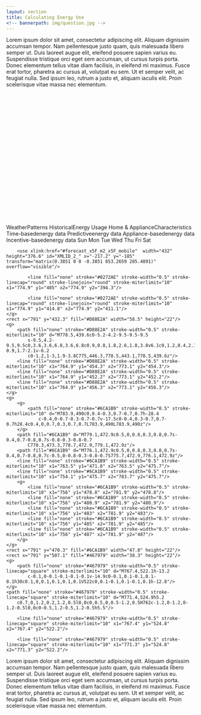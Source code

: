 ```yaml
---
layout: section
title: Calculating Energy Use
<!-- bannerpath: img/question.jpg -->
---
```


<p>Lorem ipsum dolor sit amet, consectetur adipiscing elit. Aliquam dignissim accumsan tempor. Nam pellentesque justo quam, quis malesuada libero semper ut. Duis laoreet augue elit, eleifend posuere sapien varius eu. Suspendisse tristique orci eget sem accumsan, ut cursus turpis porta. Donec elementum tellus vitae diam facilisis, in eleifend mi maximus. Fusce erat tortor, pharetra ac cursus at, volutpat eu sem. Ut et semper velit, ac feugiat nulla. Sed ipsum leo, rutrum a justo et, aliquam iaculis elit. Proin scelerisque vitae massa nec elementum.</p>

<div class="calcFlowChart">

<svg version="1.1" xmlns="http://www.w3.org/2000/svg" xmlns:xlink="http://www.w3.org/1999/xlink" x="0px" y="0px"
	 viewBox="0 0 1200 800" enable-background="new 0 0 1200 800" xml:space="preserve">
	<symbol  id="billsofar" viewBox="-66 -55.4 134 90.8">
		<path fill="#FFFFFF" stroke="#658C3D" stroke-width="2" stroke-linecap="round" stroke-linejoin="round" stroke-miterlimit="10" d="M48,34.4h-92c-11,0-21-8-21-19v-39c0-11,10-21,21-21h35.3l10.5-9.8l10.5,9.8H48c11,0,19,10,19,21v39C67,26.4,59,34.4,48,34.4z"/>
	</symbol>
	<symbol  id="forecast_x5F_m2_x5F_mobile" viewBox="-217.2 -185 432 376.6">
		<g id="forecast_6_1_">
			<polygon fill="#FFFFFF" points="214.8,-185 -217.2,-185 -217.2,191.6 214.8,191.6 		"/>
			<g>
				<polygon fill="#656D71" points="139,119.3 86,119.3 86,172.3 139,172.3 			"/>
			</g>
			<g>
				<polygon fill="#656D71" points="196.7,119.3 143.7,119.3 143.7,172.3 196.7,172.3 			"/>
			</g>
			<g>
				<polygon fill="#656D71" points="-148.4,61.7 -201.4,61.7 -201.4,114.7 -148.4,114.7 			"/>
			</g>
			<g>
				<polygon fill="#656D71" points="-90.9,61.7 -143.9,61.7 -143.9,114.7 -90.9,114.7 			"/>
			</g>
			<g>
				<polygon fill="#656D71" points="-33.5,61.7 -86.5,61.7 -86.5,114.7 -33.5,114.7 			"/>
			</g>
			<g>
				<polygon fill="#656D71" points="24,61.7 -29,61.7 -29,114.7 24,114.7 			"/>
			</g>
			<g>
				<polygon fill="#656D71" points="81.5,61.7 28.5,61.7 28.5,114.7 81.5,114.7 			"/>
			</g>
			<g>
				<polygon fill="#656D71" points="139,61.7 86,61.7 86,114.7 139,114.7 			"/>
			</g>
			<g>
				<polygon fill="#656D71" points="196.7,61.7 143.7,61.7 143.7,114.7 196.7,114.7 			"/>
			</g>
			<g>
				<g>
					<path fill="#656D71" d="M138,56.2v-51H87v51H138 M139,57.2H86v-53h53V57.2L139,57.2z"/>
				</g>
			</g>
			<g>
				<g>
					<path fill="#656D71" d="M195.7,56.2v-51h-51v51H195.7 M196.7,57.2h-53v-53h53V57.2L196.7,57.2z"/>
				</g>
			</g>
			<g>
				<polygon fill="#656D71" points="-148.4,4.2 -201.4,4.2 -201.4,57.2 -148.4,57.2 			"/>
			</g>
			<g>
				<polygon fill="#658C3D" points="-90.9,4.2 -143.9,4.2 -143.9,57.2 -90.9,57.2 			"/>
			</g>
			<g>
				<g>
					<path fill="#656D71" d="M-34.5,56.2v-51h-51v51H-34.5 M-33.5,57.2h-53v-53h53V57.2L-33.5,57.2z"/>
				</g>
			</g>
			<g>
				<g>
					<path fill="#656D71" d="M23,56.2v-51h-51v51H23 M24,57.2h-53v-53h53V57.2L24,57.2z"/>
				</g>
			</g>
			<g>
				<g>
					<path fill="#656D71" d="M80.5,56.2v-51h-51v51H80.5 M81.5,57.2h-53v-53h53V57.2L81.5,57.2z"/>
				</g>
			</g>
			<g>
				<g>
					<path fill="#656D71" d="M-149.4-1.3v-51h-51v51H-149.4 M-148.4-0.3h-53v-53h53V-0.3L-148.4-0.3z"/>
				</g>
			</g>
			<g>
				<polygon fill="#D88E2A" points="-148.4,-168.1 -201.4,-168.1 -201.4,-115.1 -148.4,-115.1 			"/>
			</g>
			<g>
				<g>
					<path fill="#656D71" d="M-91.9-1.3v-51h-51v51H-91.9 M-90.9-0.3h-53v-53h53V-0.3L-90.9-0.3z"/>
				</g>
			</g>
			<g>
				<g>
					<path fill="#656D71" d="M-34.5-1.3v-51h-51v51H-34.5 M-33.5-0.3h-53v-53h53V-0.3L-33.5-0.3z"/>
				</g>
			</g>
			<g>
				<g>
					<path fill="#656D71" d="M-91.9-58.5v-51h-51v51H-91.9 M-90.9-57.5h-53v-53h53V-57.5L-90.9-57.5z"/>
				</g>
			</g>
			<g>
				<g>
					<path fill="#656D71" d="M-149.4-58.5v-51h-51v51H-149.4 M-148.4-57.5h-53v-53h53V-57.5L-148.4-57.5z"/>
				</g>
			</g>
			<g>
				<g>
					<path fill="#656D71" d="M-34.5-58.5v-51h-51v51H-34.5 M-33.5-57.5h-53v-53h53V-57.5L-33.5-57.5z"/>
				</g>
			</g>
			<g>
				<g>
					<path fill="#656D71" d="M80.5-1.3v-51h-51v51H80.5 M81.5-0.3h-53v-53h53V-0.3L81.5-0.3z"/>
				</g>
			</g>
			<g>
				<g>
					<path fill="#656D71" d="M138-1.3v-51H87v51H138 M139-0.3H86v-53h53V-0.3L139-0.3z"/>
				</g>
			</g>
			<g>
				<g>
					<path fill="#656D71" d="M195.5-1.3v-51h-51v51H195.5 M196.5-0.3h-53v-53h53V-0.3L196.5-0.3z"/>
				</g>
			</g>
			<g>
				<g>
					<path fill="#656D71" d="M23-1.3v-51h-51v51H23 M24-0.3h-53v-53h53V-0.3L24-0.3z"/>
				</g>
			</g>
			<g>
				<g>
					<path fill="#656D71" d="M80.5-58.5v-51h-51v51H80.5 M81.5-57.5h-53v-53h53V-57.5L81.5-57.5z"/>
				</g>
			</g>
			<g>
				<g>
					<path fill="#656D71" d="M138-58.5v-51H87v51H138 M139-57.5H86v-53h53V-57.5L139-57.5z"/>
				</g>
			</g>
			<g>
				<g>
					<path fill="#656D71" d="M195.5-58.5v-51h-51v51H195.5 M196.5-57.5h-53v-53h53V-57.5L196.5-57.5z"/>
				</g>
			</g>
			<g>
				<g>
					<path fill="#656D71" d="M23-58.5v-51h-51v51H23 M24-57.5h-53v-53h53V-57.5L24-57.5z"/>
				</g>
			</g>
			<use xlink:href="#billsofar"  width="134" height="90.8" id="XMLID_4_" x="-66" y="-55.4" transform="matrix(1 0 0 1 -119.6235 116.3237)" overflow="visible"/>
			<g>
				<polygon fill="none" points="-34.9,73.8 -203.2,73.8 -203.2,129.7 -34.9,129.7 			"/>
				<text transform="matrix(1.0185 0 0 -1 -168.9463 101.3472)" fill="#658C3D" font-family="'AvenirNextLTPro-Regular'" font-size="40">Spent</text>
			</g>
		</g>
	</symbol>

<g id="Layer_1">
	<text transform="matrix(1 0 0 1 145.6982 83.4203)"><tspan x="0" y="0" font-family="'OpenSans-Bold'" font-size="20">Weather</tspan><tspan x="0" y="24" font-family="'OpenSans-Bold'" font-size="20">Patterns</tspan></text>
	<text transform="matrix(1 0 0 1 135.5907 340.0329)"><tspan x="0" y="0" font-family="'OpenSans-Bold'" font-size="20">Historical</tspan><tspan x="-37.3" y="24" font-family="'OpenSans-Bold'" font-size="20">Energy Usage</tspan></text>
	<text transform="matrix(1 0 0 1 48.4816 580.4973)"><tspan x="0" y="0" font-family="'OpenSans-Bold'" font-size="20">Home &amp; Appliance</tspan><tspan x="33.1" y="24" font-family="'OpenSans-Bold'" font-size="20">Characteristics</tspan></text>
	<text transform="matrix(1 0 0 1 956.8547 76.4423)"><tspan x="0" y="0" font-family="'OpenSans-Bold'" font-size="20">Time-based</tspan><tspan x="0" y="24" font-family="'OpenSans-Bold'" font-size="20">energy data</tspan></text>
	<text transform="matrix(1 0 0 1 956.8549 229.3635)"><tspan x="0" y="0" font-family="'OpenSans-Bold'" font-size="20">Predictive</tspan><tspan x="0" y="24" font-family="'OpenSans-Bold'" font-size="20">energy data</tspan></text>
	<text transform="matrix(1 0 0 1 956.8548 408.6348)"><tspan x="0" y="0" font-family="'OpenSans-Bold'" font-size="20">Appliance-based</tspan><tspan x="0" y="24" font-family="'OpenSans-Bold'" font-size="20">energy data</tspan></text>
	<text transform="matrix(1 0 0 1 956.8545 615.3054)"><tspan x="0" y="0" font-family="'OpenSans-Bold'" font-size="20">Incentive-based</tspan><tspan x="0" y="24" font-family="'OpenSans-Bold'" font-size="20">energy data</tspan></text>
</g>

<g id="weatherToTime">
	<path fill="none" stroke="#000000" stroke-width="2" stroke-miterlimit="10" d="M355,90.9h101c61,0,63,45.4,125,45.4h128"/>
</g>
<g id="weatherToPredictive">
	<path fill="none" stroke="#000000" stroke-width="2" stroke-miterlimit="10" d="M354.5,102h101c61,0,63,169.8,125,169.8h128"/>
</g>
<g id="weatherToAppliance">
	<path fill="none" stroke="#000000" stroke-width="2" stroke-miterlimit="10" d="M355.3,115h101c61,0,63,347.4,125,347.4h128"/>
</g>
<g id="historyToTime">
	<path fill="none" stroke="#000000" stroke-width="2" stroke-miterlimit="10" d="M355.3,344.5h101c61,0,63-198.1,125-198.1h128"/>
</g>
<g id="historyToPredictive">
	<path fill="none" stroke="#000000" stroke-width="2" stroke-miterlimit="10" d="M355,357h101c61,0,63-73.7,125-73.7h128"/>
</g>
<g id="historyToAppliance">
	<path fill="none" stroke="#000000" stroke-width="2" stroke-miterlimit="10" d="M354.1,367.1h101c61,0,63,83.2,125,83.2h128"/>
</g>
<g id="historyToProgram">
	<path fill="none" stroke="#000000" stroke-width="2" stroke-miterlimit="10" d="M355,378.1h101c61,0,63,281.5,125,281.5h128"/>
</g>
<g id="houseToPredictive">
	<path fill="none" stroke="#000000" stroke-width="2" stroke-miterlimit="10" d="M354.7,601.9h101c82.7,0,28.7-304.8,125-304.8h128"
		/>
</g>
<g id="houseToAppliance">
	<path fill="none" stroke="#000000" stroke-width="2" stroke-miterlimit="10" d="M355,614.6h101c61,0,63-139.6,125-139.6h128"/>
</g>
<g id="houseToProgrm">
	<path fill="none" stroke="#000000" stroke-width="2" stroke-miterlimit="10" d="M354.3,626.9h101c61,0,63,45.4,125,45.4h128"/>
</g>
<g id="weather">
	<g id="XMLID_1_">
		<g>
			<path fill="#D1D3D4" d="M336.4,100.6c8.2,0,14.9,5.8,14.9,13.1c0,7.2-6.7,13.1-14.9,13.1h-57.5v-0.1c-6.1-0.6-10.9-5.1-10.9-10.6
				c0-2.8,1.2-5.3,3.2-7.2c1.5-1.5,3.5-2.6,5.8-3.1l0.1,0c0.7-3.9,4.1-6.9,8.2-6.9c1.2,0,2.6,0.4,3.6,0.8c1-6,6.1-10.5,12.4-10.5
				c2.3,0,4.5,0.6,6.4,1.8l0,0c1.5-2.6,3.7-4.7,6.4-6c2-1,4.2-1.5,6.6-1.5c8.3,0,15,6.7,15,15c0,0.6,0,1.3-0.1,1.9l0,0.3
				C335.9,100.6,336.2,100.6,336.4,100.6z"/>
			<path fill="#BCBEC0" d="M314.2,84.9L314.2,84.9c-2.7,1.3-4.9,3.4-6.4,6l0,0c-1.9-1.1-4.1-1.8-6.4-1.8c-6.2,0-11.4,4.6-12.4,10.5
				c-1-0.4-2.5-0.8-3.6-0.8c-4.1,0-7.5,3-8.2,6.9l-0.1,0c-2.3,0.5-4.3,1.6-5.8,3.1c-2-3.6-3.2-7.7-3.2-12.1
				c0-13.6,11-24.6,24.6-24.6C301.9,72.1,310,77.3,314.2,84.9z"/>
		</g>
		<g>
		</g>
	</g>
</g>
<g id="history">
	<path fill="#D1D2D3" stroke="#6B6A64" stroke-width="6.621" stroke-miterlimit="10" d="M340.8,362.7
			c-0.2,23.4-19.3,42.3-42.8,42.1c-23.4-0.2-42.3-19.3-42.1-42.8c0.2-23.4,19.3-42.3,42.8-42.1C322.2,320.1,341,339.3,340.8,362.7z"
			/>
		<circle fill="#D1D2D3" stroke="#808184" stroke-width="1.1035" stroke-miterlimit="10" cx="267.9" cy="362.1" r="6.1"/>
		<circle fill="#D1D2D3" stroke="#808184" stroke-width="1.1035" stroke-miterlimit="10" cx="283.3" cy="362.2" r="6.1"/>
		<circle fill="#D1D2D3" stroke="#808184" stroke-width="1.1035" stroke-miterlimit="10" cx="298.6" cy="362.4" r="6.1"/>
		<path fill="#D1D2D3" stroke="#808184" stroke-width="1.1035" stroke-miterlimit="10" d="M319.9,362.5c0,3.4-2.8,6.1-6.1,6
			c-3.4,0-6.1-2.8-6-6.1c0-3.4,2.8-6.1,6.1-6C317.2,356.4,320,359.2,319.9,362.5z"/>
		<circle fill="#D1D2D3" stroke="#808184" stroke-width="1.1035" stroke-miterlimit="10" cx="328.9" cy="362.6" r="6.1"/>
		<line fill="none" stroke="#6B6A64" stroke-width="2.207" stroke-miterlimit="10" x1="258.4" y1="376.7" x2="338.3" y2="377.3"/>
		<line fill="none" x1="267.9" y1="362.1" x2="264.1" y2="357.4"/>
		<g>
			<g id="XMLID_12_">
				<g>
					<polygon fill="#808184" points="264.2,357.6 268.4,361.9 267.5,362.6 264,357.7 					"/>
				</g>
				<g>
				</g>
			</g>
			<circle fill="#808184" cx="268.2" cy="362.4" r="0.6"/>
		</g>
		<g>
			<g id="XMLID_11_">
				<g>
					<polygon fill="#808184" points="289.1,363.8 283.2,362.9 283.5,361.8 289.2,363.5 					"/>
				</g>
				<g>
				</g>
			</g>
			<circle fill="#808184" cx="283" cy="362.3" r="0.6"/>
		</g>
		<g>
			<g id="XMLID_10_">
				<g>
					<polygon fill="#808184" points="302.5,357.8 298.8,362.6 298,361.8 302.3,357.6 					"/>
				</g>
				<g>
				</g>
			</g>
			<circle fill="#808184" cx="298.3" cy="362.4" r="0.6"/>
		</g>
		<g>
			<g id="XMLID_9_">
				<g>
					<polygon fill="#808184" points="310.3,367.3 313.4,362.1 314.3,362.8 310.5,367.5 					"/>
				</g>
				<g>
				</g>
			</g>
			<circle fill="#808184" cx="314" cy="362.2" r="0.6"/>
		</g>
		<g>
			<g id="XMLID_8_">
				<g>
					<polygon fill="#808184" points="323,362.5 329,362.1 329,363.2 323,362.7 					"/>
				</g>
				<g>
				</g>
			</g>
			<path fill="#808184" d="M329.7,362.1c0.3,0.2,0.3,0.6,0.1,0.9c-0.2,0.3-0.6,0.3-0.9,0.1c-0.3-0.2-0.3-0.6-0.1-0.9
				C329,361.9,329.4,361.9,329.7,362.1z"/>
		</g>
	</g>
</g>
<g id="house">
	<polyline fill="#808285" points="308,561 348.9,581.8 348.9,642.7 267.1,642.7 267.1,581.8 308,561 	"/>
	<rect x="301.9" y="617.6" fill="none" stroke="#FFFFFF" stroke-miterlimit="10" width="12.1" height="25.1"/>
	<rect x="280.1" y="586.9" fill="none" stroke="#FFFFFF" stroke-miterlimit="10" width="20.9" height="19.5"/>
	<rect x="315.1" y="586.9" fill="none" stroke="#FFFFFF" stroke-miterlimit="10" width="20.9" height="19.5"/>
	<line fill="none" stroke="#FFFFFF" stroke-width="2" stroke-miterlimit="10" x1="271.2" y1="642.7" x2="271.2" y2="626.8"/>
	<line fill="none" stroke="#FFFFFF" stroke-width="2" stroke-miterlimit="10" x1="276" y1="642.7" x2="276" y2="626.8"/>
	<line fill="none" stroke="#FFFFFF" stroke-width="2" stroke-miterlimit="10" x1="281" y1="642.7" x2="281" y2="626.8"/>
	<line fill="none" stroke="#FFFFFF" stroke-width="2" stroke-miterlimit="10" x1="285.9" y1="642.7" x2="285.9" y2="626.8"/>
	<line fill="none" stroke="#FFFFFF" stroke-width="2" stroke-miterlimit="10" x1="291.3" y1="642.7" x2="291.3" y2="626.8"/>
	<line fill="none" stroke="#FFFFFF" stroke-width="2" stroke-miterlimit="10" x1="296.7" y1="642.7" x2="296.7" y2="626.8"/>
	<line fill="none" stroke="#FFFFFF" stroke-width="2" stroke-miterlimit="10" x1="319.7" y1="642.8" x2="319.7" y2="626.9"/>
	<line fill="none" stroke="#FFFFFF" stroke-width="2" stroke-miterlimit="10" x1="324.5" y1="642.8" x2="324.5" y2="626.9"/>
	<line fill="none" stroke="#FFFFFF" stroke-width="2" stroke-miterlimit="10" x1="329.4" y1="642.8" x2="329.4" y2="626.9"/>
	<line fill="none" stroke="#FFFFFF" stroke-width="2" stroke-miterlimit="10" x1="334.4" y1="642.8" x2="334.4" y2="626.9"/>
	<line fill="none" stroke="#FFFFFF" stroke-width="2" stroke-miterlimit="10" x1="339.8" y1="642.8" x2="339.8" y2="626.9"/>
	<line fill="none" stroke="#FFFFFF" stroke-width="2" stroke-miterlimit="10" x1="345.2" y1="642.8" x2="345.2" y2="626.9"/>
</g>
<g id="time">
	<rect x="773.1" y="87.3" fill="#D1CDC7" width="18.5" height="52.4"/>
	<rect x="796.2" y="83.6" fill="#D1CDC7" width="18.5" height="56.1"/>
	<rect x="913.4" y="80.1" fill="#568B43" width="18.6" height="59.6"/>
	<g>
		<g>
			<line fill="none" stroke="#646E71" stroke-miterlimit="10" x1="768.7" y1="140.1" x2="937" y2="140.1"/>
			<g>
				<rect x="768.2" y="136.8" fill="#646E71" width="1" height="6.5"/>
			</g>
			<g>
				<rect x="936.5" y="136.8" fill="#646E71" width="1" height="6.5"/>
			</g>
		</g>
	</g>
	<text transform="matrix(1 0 0 1 775.7526 148.6464)" fill="#646E71" font-family="'OpenSans-Semibold'" font-size="7.2353">Sun</text>
	<text transform="matrix(1 0 0 1 797.6432 148.6464)" fill="#646E71" font-family="'OpenSans-Semibold'" font-size="7.2353">Mon</text>
	<rect x="819.4" y="90.7" fill="#D1CDC7" width="18.5" height="49"/>
	<text transform="matrix(1 0 0 1 822.2135 148.6464)" fill="#646E71" font-family="'OpenSans-Semibold'" font-size="7.2353">Tue</text>
	<rect x="842.9" y="84.8" fill="#D1CDC7" width="18.5" height="55"/>
	<text transform="matrix(1 0 0 1 844.3932 148.7656)" fill="#646E71" font-family="'OpenSans-Semibold'" font-size="7.2353">Wed</text>
	<rect x="866.2" y="79.1" fill="#D1CDC7" width="18.5" height="60.6"/>
	<text transform="matrix(1 0 0 1 868.8073 148.6464)" fill="#646E71" font-family="'OpenSans-Semibold'" font-size="7.2353">Thu</text>
	<rect x="889.6" y="88" fill="#D1CDC7" width="18.5" height="51.7"/>
	<text transform="matrix(1 0 0 1 894.3473 148.6464)" fill="#646E71" font-family="'OpenSans-Semibold'" font-size="7.2353">Fri</text>
	<text transform="matrix(1 0 0 1 916.8082 148.6454)" fill="#646E71" font-family="'OpenSans-Semibold'" font-size="7.2353">Sat</text>
</g>
<g id="predictive">
	
		<use xlink:href="#forecast_x5F_m2_x5F_mobile"  width="432" height="376.6" id="XMLID_2_" x="-217.2" y="-185" transform="matrix(0.3851 0 0 -0.3851 853.2659 285.4891)" overflow="visible"/>
</g>
<g id="appliance">
	<rect x="791.1" y="541.9" fill="#885A28" width="7.5" height="22"/>
	<path fill="none" stroke="#885A28" stroke-width="0.5" stroke-miterlimit="10" d="M775.7,567.4H764c-8.1,0-8.1,0-8.1-8.1v-11.7
		c0-8.1,0-8.1,8.1-8.1h11.7c8.1,0,8.1,0,8.1,8.1v11.7C783.8,567.4,783.8,567.4,775.7,567.4z"/>
	<circle fill="none" stroke="#885A28" stroke-width="0.5" stroke-miterlimit="10" cx="764.1" cy="547.2" r="4.4"/>
	<circle fill="none" stroke="#885A28" stroke-width="0.5" stroke-miterlimit="10" cx="764.1" cy="547.2" r="3.2"/>
	<circle fill="none" stroke="#885A28" stroke-width="0.5" stroke-miterlimit="10" cx="764.1" cy="547.2" r="2"/>
	<circle fill="#885A28" cx="764.1" cy="547.2" r="1.1"/>
	<circle fill="none" stroke="#885A28" stroke-width="0.5" stroke-miterlimit="10" cx="776" cy="547.2" r="4.4"/>
	<circle fill="none" stroke="#885A28" stroke-width="0.5" stroke-miterlimit="10" cx="776" cy="547.2" r="3.2"/>
	<circle fill="none" stroke="#885A28" stroke-width="0.5" stroke-miterlimit="10" cx="776" cy="547.2" r="2"/>
	<circle fill="#885A28" cx="776" cy="547.2" r="1.1"/>
	<circle fill="none" stroke="#885A28" stroke-width="0.5" stroke-miterlimit="10" cx="763.9" cy="558.6" r="4.4"/>
	<circle fill="none" stroke="#885A28" stroke-width="0.5" stroke-miterlimit="10" cx="763.9" cy="558.6" r="3.2"/>
	<circle fill="none" stroke="#885A28" stroke-width="0.5" stroke-miterlimit="10" cx="763.9" cy="558.6" r="2"/>
	<circle fill="#885A28" cx="763.9" cy="558.6" r="1.1"/>
	<circle fill="none" stroke="#885A28" stroke-width="0.5" stroke-miterlimit="10" cx="775.9" cy="558.6" r="4.4"/>
	<circle fill="none" stroke="#885A28" stroke-width="0.5" stroke-miterlimit="10" cx="775.9" cy="558.6" r="3.2"/>
	<circle fill="none" stroke="#885A28" stroke-width="0.5" stroke-miterlimit="10" cx="775.9" cy="558.6" r="2"/>
	<circle fill="#885A28" cx="775.9" cy="558.6" r="1.1"/>
	<rect x="790.8" y="394.1" fill="#0272AE" width="138.4" height="22"/>
	<g>
		<path fill="none" stroke="#0272AE" stroke-width="0.5" stroke-miterlimit="10" d="M777.2,420.5c0.2,0,0.5-0.2,0.5-0.5v-32
			c0-0.2-0.2-0.5-0.5-0.5h-16.4c-0.3,0-0.5,0.2-0.5,0.5v32c0,0.2,0.2,0.5,0.5,0.5L777.2,420.5L777.2,420.5z"/>
		<g>
			<polyline fill="none" stroke="#0272AE" stroke-width="0.5" stroke-miterlimit="10" points="762.3,420.6 762.3,421.8 761.2,421.8 
				761.2,420.6 			"/>
			<polyline fill="none" stroke="#0272AE" stroke-width="0.5" stroke-miterlimit="10" points="776.9,420.6 776.9,421.8 775.7,421.8 
				775.7,420.6 			"/>
		</g>
		<line fill="none" stroke="#0272AE" stroke-width="0.5" stroke-miterlimit="10" x1="777.7" y1="407.9" x2="760.3" y2="407.9"/>
		
			<line fill="none" stroke="#0272AE" stroke-width="0.5" stroke-linecap="round" stroke-linejoin="round" stroke-miterlimit="10" x1="774.9" y1="405" x2="774.9" y2="394.3"/>
		
			<line fill="none" stroke="#0272AE" stroke-width="0.5" stroke-linecap="round" stroke-linejoin="round" stroke-miterlimit="10" x1="774.9" y1="414.8" x2="774.9" y2="411.1"/>
	</g>
	<rect x="791" y="432.3" fill="#D88E2A" width="58.5" height="22"/>
	<g>
		<path fill="none" stroke="#D88E2A" stroke-width="0.5" stroke-miterlimit="10" d="M778.5,439.6c0-5.2-4.2-9.5-9.5-9.5
			s-9.5,4.2-9.5,9.5c0,3.6,3.6,6.8,3.6,6.8c0.9,0.8,1.8,2.6,1.8,3.8v6.1c0,1.2,0.4,2.1,1.6,2.1h4.9c1.2,0,1.7-0.9,1.7-2.1v-6.2
			c0-1.2,1-3,1.9-3.8C775,446.3,778.5,443.1,778.5,439.6z"/>
		<line fill="none" stroke="#D88E2A" stroke-width="0.5" stroke-miterlimit="10" x1="764.9" y1="454.3" x2="773.1" y2="454.3"/>
		<line fill="none" stroke="#D88E2A" stroke-width="0.5" stroke-miterlimit="10" x1="764.9" y1="452.2" x2="773.1" y2="452.2"/>
		<line fill="none" stroke="#D88E2A" stroke-width="0.5" stroke-miterlimit="10" x1="764.9" y1="456.3" x2="773.1" y2="456.3"/>
	</g>
	<g>
		<g>
			<path fill="none" stroke="#6CA1B9" stroke-width="0.5" stroke-miterlimit="10" d="M783.9,490c0,0.4-0.3,0.7-0.7,0.7h-28.4
				c-0.4,0-0.7-0.3-0.7-0.7v-17.5c0-0.4,0.3-0.7,0.7-0.7h28.4c0.4,0,0.7,0.3,0.7,0.7L783.9,490L783.9,490z"/>
		</g>
		<path fill="#6CA1B9" d="M779.1,472.9c0.5,0,0.8,0.3,0.8,0.7s-0.4,0.7-0.8,0.7s-0.8-0.3-0.8-0.7
			C778.3,473.3,778.7,472.9,779.1,472.9z"/>
		<path fill="#6CA1B9" d="M776.1,472.9c0.5,0,0.8,0.3,0.8,0.7s-0.4,0.7-0.8,0.7c-0.5,0-0.8-0.3-0.8-0.7S775.7,472.9,776.1,472.9z"/>
		<line fill="none" stroke="#6CA1B9" stroke-width="0.5" stroke-miterlimit="10" x1="763.5" y1="471.8" x2="763.5" y2="475.7"/>
		<line fill="none" stroke="#6CA1B9" stroke-width="0.5" stroke-miterlimit="10" x1="754.1" y1="475.7" x2="783.7" y2="475.7"/>
		<g>
			<line fill="none" stroke="#6CA1B9" stroke-width="0.5" stroke-miterlimit="10" x1="756" y1="478.8" x2="781.9" y2="478.8"/>
			<line fill="none" stroke="#6CA1B9" stroke-width="0.5" stroke-miterlimit="10" x1="756" y1="480.9" x2="781.9" y2="480.9"/>
			<line fill="none" stroke="#6CA1B9" stroke-width="0.5" stroke-miterlimit="10" x1="756" y1="483" x2="781.9" y2="483"/>
			<line fill="none" stroke="#6CA1B9" stroke-width="0.5" stroke-miterlimit="10" x1="756" y1="485" x2="781.9" y2="485"/>
			<line fill="none" stroke="#6CA1B9" stroke-width="0.5" stroke-miterlimit="10" x1="756" y1="487" x2="781.9" y2="487"/>
		</g>
	</g>
	<rect x="791" y="470.3" fill="#6CA1B9" width="47.8" height="22"/>
	<rect x="791" y="507.1" fill="#467979" width="38.3" height="22"/>
	<g>
		<path fill="none" stroke="#467979" stroke-width="0.5" stroke-linecap="square" stroke-miterlimit="10" d="M767.4,522.1h-13.2
			c-0.1,0-0.1-0.1-0.1-0.1v-14.9c0-0.1,0.1-0.1,0.1-0.1h30c0.1,0,0.1,0.1,0.1,0.1V522c0,0.1-0.1,0.1-0.1,0.1h-12.8"/>
	</g>
	<path fill="none" stroke="#467979" stroke-width="0.5" stroke-linecap="square" stroke-miterlimit="10" d="M771.4,524.9h5.2
		c0.7,0,1.2,0.2,1.2,0.5l0,0c0,0.5,0,0.5-1.2,0.5H762c-1.2,0-1.2,0-1.2-0.5l0,0c0-0.5,1.2-0.5,1.2-0.5h5.5"/>
	
		<line fill="none" stroke="#467979" stroke-width="0.5" stroke-linecap="square" stroke-miterlimit="10" x1="767.4" y1="524.8" x2="767.4" y2="522.2"/>
	
		<line fill="none" stroke="#467979" stroke-width="0.5" stroke-linecap="square" stroke-miterlimit="10" x1="771.3" y1="524.8" x2="771.3" y2="522.2"/>
</g>
<g id="program">
	<rect x="746.9" y="601.9" fill="#D1D3D4" width="182" height="123.9"/>
</g>

</svg>

</div> 

<p>Lorem ipsum dolor sit amet, consectetur adipiscing elit. Aliquam dignissim accumsan tempor. Nam pellentesque justo quam, quis malesuada libero semper ut. Duis laoreet augue elit, eleifend posuere sapien varius eu. Suspendisse tristique orci eget sem accumsan, ut cursus turpis porta. Donec elementum tellus vitae diam facilisis, in eleifend mi maximus. Fusce erat tortor, pharetra ac cursus at, volutpat eu sem. Ut et semper velit, ac feugiat nulla. Sed ipsum leo, rutrum a justo et, aliquam iaculis elit. Proin scelerisque vitae massa nec elementum.</p>